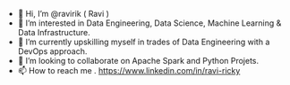 - 👋 Hi, I’m @ravirik ( Ravi )
- 👀 I’m interested in Data Engineering, Data Science, Machine Learning & Data Infrastructure. 
- 🌱 I’m currently upskilling myself in trades of Data Engineering with a DevOps approach.
- 💞️ I’m looking to collaborate on Apache Spark and Python Projets.
- 📫 How to reach me . https://www.linkedin.com/in/ravi-ricky

<!---
ravirik/ravirik is a ✨ special ✨ repository because its `README.md` (this file) appears on your GitHub profile.
You can click the Preview link to take a look at your changes.
--->
